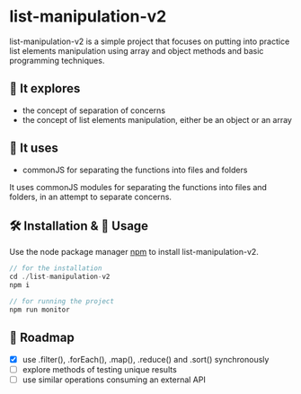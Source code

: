 # list-manipulation-v2

list-manipulation-v2 is a simple project that focuses on putting into practice list elements manipulation using array and object methods and basic programming techniques.

## 🔎 It explores
- the concept of separation of concerns
- the concept of list elements manipulation, either be an object or an array

## 🧾 It uses
- commonJS for separating the functions into files and folders

It uses commonJS modules for separating the functions into files and folders, in an attempt to separate concerns.

## 🛠 Installation & 🚀 Usage

Use the node package manager [npm](https://npmjs.com/) to install list-manipulation-v2.

```javascript
// for the installation
cd ./list-manipulation-v2
npm i

// for running the project
npm run monitor
```

## 🚧 Roadmap
- [x] use .filter(), .forEach(), .map(), .reduce() and .sort() synchronously
- [ ] explore methods of testing unique results
- [ ] use similar operations consuming an external API